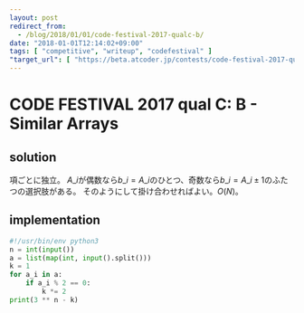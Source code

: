 ```yaml
---
layout: post
redirect_from:
  - /blog/2018/01/01/code-festival-2017-qualc-b/
date: "2018-01-01T12:14:02+09:00"
tags: [ "competitive", "writeup", "codefestival" ]
"target_url": [ "https://beta.atcoder.jp/contests/code-festival-2017-qualc/tasks/code_festival_2017_qualc_b" ]
---
```


# CODE FESTIVAL 2017 qual C: B - Similar Arrays

## solution

項ごとに独立。
$A\_i$が偶数なら$b\_i = A\_i$のひとつ、奇数なら$b\_i = A\_i \pm 1$のふたつの選択肢がある。
そのようにして掛け合わせればよい。$O(N)$。

## implementation

``` python
#!/usr/bin/env python3
n = int(input())
a = list(map(int, input().split()))
k = 1
for a_i in a:
    if a_i % 2 == 0:
        k *= 2
print(3 ** n - k)
```
